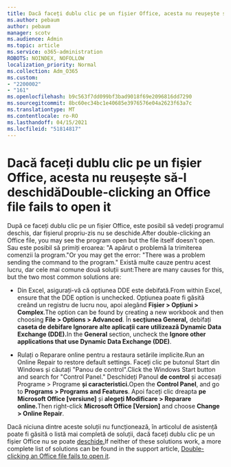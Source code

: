 ```yaml
---
title: Dacă faceți dublu clic pe un fișier Office, acesta nu reușește să-l deschidă
ms.author: pebaum
author: pebaum
manager: scotv
ms.audience: Admin
ms.topic: article
ms.service: o365-administration
ROBOTS: NOINDEX, NOFOLLOW
localization_priority: Normal
ms.collection: Adm_O365
ms.custom:
- "2200002"
- "161"
ms.openlocfilehash: b9c563f7dd099bf3bad9018f69e2096816dd7290
ms.sourcegitcommit: 8bc60ec34bc1e40685e3976576e04a2623f63a7c
ms.translationtype: MT
ms.contentlocale: ro-RO
ms.lasthandoff: 04/15/2021
ms.locfileid: "51814817"
---
```

# <a name="double-clicking-an-office-file-fails-to-open-it"></a><span data-ttu-id="5e722-102">Dacă faceți dublu clic pe un fișier Office, acesta nu reușește să-l deschidă</span><span class="sxs-lookup"><span data-stu-id="5e722-102">Double-clicking an Office file fails to open it</span></span>

<span data-ttu-id="5e722-103">După ce faceți dublu clic pe un fișier Office, este posibil să vedeți programul deschis, dar fișierul propriu-zis nu se deschide.</span><span class="sxs-lookup"><span data-stu-id="5e722-103">After double-clicking an Office file, you may see the program open but the file itself doesn't open.</span></span> <span data-ttu-id="5e722-104">Sau este posibil să primiți eroarea: "A apărut o problemă la trimiterea comenzii la program."</span><span class="sxs-lookup"><span data-stu-id="5e722-104">Or you may get the error: "There was a problem sending the command to the program."</span></span> <span data-ttu-id="5e722-105">Există multe cauze pentru acest lucru, dar cele mai comune două soluții sunt:</span><span class="sxs-lookup"><span data-stu-id="5e722-105">There are many causes for this, but the two most common solutions are:</span></span>

- <span data-ttu-id="5e722-106">Din Excel, asigurați-vă că opțiunea DDE este debifată.</span><span class="sxs-lookup"><span data-stu-id="5e722-106">From within Excel, ensure that the DDE option is unchecked.</span></span> <span data-ttu-id="5e722-107">Opțiunea poate fi găsită creând un registru de lucru nou, apoi alegând **Fișier > Opțiuni > Complex**.</span><span class="sxs-lookup"><span data-stu-id="5e722-107">The option can be found by creating a new workbook and then choosing **File > Options > Advanced**.</span></span> <span data-ttu-id="5e722-108">În **secțiunea General,** debifați **caseta de debifare Ignorare alte aplicații care utilizează Dynamic Data Exchange (DDE).**</span><span class="sxs-lookup"><span data-stu-id="5e722-108">In the **General** section, uncheck the **Ignore other applications that use Dynamic Data Exchange (DDE)**.</span></span>

- <span data-ttu-id="5e722-109">Rulați o Reparare online pentru a restaura setările implicite.</span><span class="sxs-lookup"><span data-stu-id="5e722-109">Run an Online Repair to restore default settings.</span></span> <span data-ttu-id="5e722-110">Faceți clic pe butonul Start din Windows și căutați "Panou de control".</span><span class="sxs-lookup"><span data-stu-id="5e722-110">Click the Windows Start button and search for "Control Panel."</span></span> <span data-ttu-id="5e722-111">Deschideți Panoul **de control** și accesați Programe > Programe **și caracteristici.**</span><span class="sxs-lookup"><span data-stu-id="5e722-111">Open the **Control Panel**, and go to **Programs > Programs and Features**.</span></span> <span data-ttu-id="5e722-112">Apoi faceți clic dreapta **pe Microsoft Office [versiune]** și **alegeți Modificare > Reparare online.**</span><span class="sxs-lookup"><span data-stu-id="5e722-112">Then right-click **Microsoft Office [Version]** and choose **Change > Online Repair**.</span></span>

<span data-ttu-id="5e722-113">Dacă niciuna dintre aceste soluții nu funcționează, în articolul de asistență poate fi găsită o listă mai completă de soluții, dacă faceți dublu clic pe un fișier Office nu se poate [deschide.](https://support.office.com/article/Double-clicking-an-Office-file-fails-to-open-it-1e9c0ad9-34c8-4440-a42e-d30186b29ed6)</span><span class="sxs-lookup"><span data-stu-id="5e722-113">If neither of these solutions work, a more complete list of solutions can be found in the support article, [Double-clicking an Office file fails to open it](https://support.office.com/article/Double-clicking-an-Office-file-fails-to-open-it-1e9c0ad9-34c8-4440-a42e-d30186b29ed6).</span></span>
